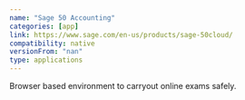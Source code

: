 ```yaml
---
name: "Sage 50 Accounting"
categories: [app]
link: https://www.sage.com/en-us/products/sage-50cloud/
compatibility: native
versionFrom: "nan"
type: applications
---
```


Browser based environment to carryout online exams safely.